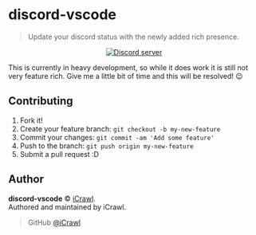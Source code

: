 # discord-vscode
> Update your discord status with the newly added rich presence.

<div align="center">
	<p>
		<a href="https://discord.gg/tADcnuY"><img src="https://discordapp.com/api/guilds/304034982475595776/embed.png" alt="Discord server" /></a>
	</p>
</div>

This is currently in heavy development, so while it does work it is still not very feature rich. 
Give me a little bit of time and this will be resolved! 😉

## Contributing

1. Fork it!
2. Create your feature branch: `git checkout -b my-new-feature`
3. Commit your changes: `git commit -am 'Add some feature'`
4. Push to the branch: `git push origin my-new-feature`
5. Submit a pull request :D

## Author

**discord-vscode** © [iCrawl](https://github.com/iCrawl).<br>
Authored and maintained by iCrawl.

> GitHub [@iCrawl](https://github.com/iCrawl)
